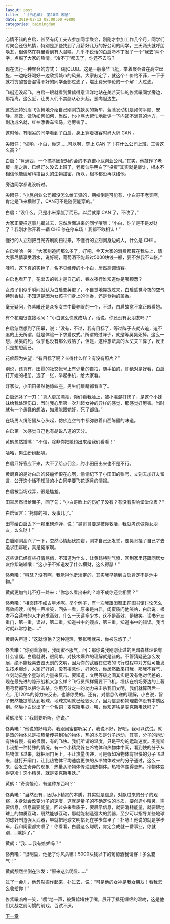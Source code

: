 ```yaml
---
layout: post
title:  "《白名单》 第10章 嘚瑟"
date: 2019-02-12 08:00:00 +0800
categories: baimingdan
---
```

心情不错的白启，甚至有闲工夫去参加同学聚会，刚刚才参加工作几个月，同学们对聚会还很热情，特别是那些找到了月薪好几万的好公司的同学，三天两头就呼朋唤友，很偶然在群里看到有人召唤，几乎不说话的白启冷不丁发了一个“我去”两个字，点燃了大家的热情。“冷不丁”都去了，你还不去吗？

现在流行一种聚会的方式：飞艇CLUB。这是一艘豪华飞艇，带着聚会者在高空盘旋，一边吃好喝好一边欣赏城市的风景。大家敲定了，就这个！价格不菲，一下子就将穷酸吝啬混得不好的同学全部过滤了，堪比费米悖论的一个解：大过滤。

飞艇还没起飞，白启一眼就看到黄鹤得意洋洋地站在美若天仙的佟紫曦同学旁边，那距离，这么近，让男人们不禁醋从心头起，恶向胆边生。

这货还特别眉飞色舞地介绍自己刚刚贷款买的新车，蓝藻发动机是如何平顺、安静、高效，做功如何如何，当然，也小骂大帮忙地批评一下内饰不满意的地方，一副功成名就，红袖添香车宝马，老厉害了。

这时候，有眼尖的同学看到了白启，身上穿着极客时尚大牌 CAN 。

尖眼仔：“诶哟，小白，你这……可以啊，穿上 CAN 了！在什么公司上班，工资这么高？”

白启：“月满西，一个搞基因配对约会的不靠谱小屁创业公司。”其实，他敲诈了老板一笔之后，已经好久没去上班了，老板似乎明白了“投资”其实就是敲诈，根本不相信他能破解科技巨头的生物加密，所以，根本都没再联络他。

旁边同学都说没听过。

尖眼仔：“小屁创业公司都没怎么给工资的，期权倒是可能有，小白哥不老实啊，肯定是飞来横财了，CAN可不是随便能穿的。”

白启：“没什么，只是小米穿腻了而已。以后就穿 CAN 了，不改了。”

大家正要把这事儿揭过去，忽然后面进来的同学嚷嚷：“小白，你丫是不是发财了？我刚才你开着一辆 CHE 停在停车场！我都不敢相认！”

懂行的人立刻把目光齐刷刷扫过来，不懂行的立刻问身边的人，什么是 CHE 。

白启哈哈一笑：“大家别追问那么多了，好吧，今天大家的消费都算在我头上，请大家尽情享受酒水，说好啊，葡萄酒不能超过5000块钱一瓶，要不然我不认帐。”

哇呜，这下真的实锤了，名不见经传的小小白，居然高调请客。

白启也看开了，花出去的钱才是自己的，锦衣夜行谁知道你是哪颗葱？

女孩子们似乎瞬间就认为白启变英俊了，不自觉地靠拢过来，白启感觉今夜的空气特别香甜，不知道是因为女孩子们身上的体香，还是食物的菜香。

毫无疑问，佟紫曦还是众多女生中最养眼的一个，不过，白启故意不拿正眼看她。

有个花痴很直接地问：“小白这么快就成功了，话说，你还没有女朋友吗？”

白启忽然想到了田幂，说：“没有，不过，我有目标了，等过阵子去就去追，追不追的上无所谓，就是体验一下求爱仪式。”所谓的过阵子，就是等吴昊死掉。这么一想，吴昊的死，似乎也没有那么残酷了，但是，这种想法真的大丈夫？算了，反正只是想想而已。

花痴颇为失望：“有目标了啊？长得什么样？有没有照片？”

别说，还真有，田幂的社交帐号上有少量的自拍，随手拍的，却绝对是好看，白启打开她的相册，选了一张，举起手机，给大家看。

好家伙，小田田果然艳惊四座，男生们眼睛都看直了。

白启还补了一刀：“真人更加漂亮，你们看我脸上，被小混混打伤了，是这个小妹妹给我处理伤口，当时我心里第一次升起女神的异样的感觉，那感觉好厉害。当时就有一个愚蠢的想法，如果能跟她好，死了都值。”

在场男人纷纷醋从心头起，仿佛连空气中都弥散着山西陈醋的味道。

白启第一次感觉自己也有胡说八道的天分。

黄鹤忽然插嘴：“不信，除非你把她约出来给我们看看！”

哈哈，男生纷纷起哄。

白启只好答应下来，大不了给点佣金，约小田田出来也不是不行。

黄鹤真的是对白启的装逼怀恨在心啊，偷偷记下了小田田的账号，立刻去加好友留言，公开这个恬不知耻的小白同学要飞花逐月的情报。

白启被当场戏弄，很是尴尬。

田幂居然很给面子，回了句：“小白哥脸上的伤好了没有？有没有影响堂堂仪表？”

白启留言：“托你的福，没事儿了。”

田幂给白启丢下一颗重磅炸弹，说：“昊哥哥要是被你救活，我就考虑做你女朋友，么么哒！”

白启刚刚高兴了一下，忽然心情起伏跌宕，刚才自己还发誓，要昊哥挂了自己才去追求田幂呢，真是冤家啊。

这些话已经有些打情骂俏，不知道为什么，让黄鹤特别气愤，回到家里还跟同居女友佟紫曦嘟囔：“这小子不知道发了什么横财，这么得瑟！”

佟紫曦：“嘚瑟？没有啊，我觉得他挺淡定的，其实我早猜到白启肯定不是池中物。”

黄鹤更加气儿不打一处来：“你怎么看出来的？难不成你还会相面？”

佟紫曦：“相面还不如占星术呢。举个例子，有一次我跟闺蜜正在图书馆讨论怎么高效阅读，听到一声冷笑，回头一看，原来是白启，闺蜜质问他笑啥，白启说：根本不会读书的人才追求高效，什么一天读多少本，这不是高效，是搞笑。读书分三重门，第一重，读过，第二重，知道书中的观点，第三重，知道书中的错误。我当时就非常惊艳……”

黄鹤失声道：“这就惊艳？这种道理，我张嘴就来，你被忽悠了。”

佟紫曦：“你别着急啊，我闺蜜不服气，问：那你说我刚刚读过的黑暗森林理论有什么错误。白启就说，很简单，对技术爆炸的理解就是错的。不管猜疑链怎么发展，绝不能轻易去毁灭别的文明，因为你的武器在进攻的飞行过程中对方就可能发生技术爆炸，人家好好的，没有招惹你，好家伙，你居然敢来打我，那我不客气，立刻动员整个星球的力量来反击。要知道，文明等级之间其实是没有绝对代差的，现在最先进的隐形战机又怎么样？飞行员照样需要下飞机，埋伏在机场旁边的土著用弓箭都可以把你击杀。你用万分之一的功力来击杀我们文明，我们就算落后一点，用120%的努力来反击，也够你受的。还有，对信息传递的理解，小白说，智子既然能提前达到地球，地球文明就已经毁灭了，因为信息和物理载体没有本质区别。然后小白说出了一个名词：麦克斯韦妖。喂，你知道啥是麦克斯韦妖吗？”

黄鹤冷笑：“我倒要听听，你说。”

佟紫曦：“他说的好精彩，我跟闺蜜都听呆了，我说不好，好吧，我可以试试。就是热的物体总是把热量传导到冷的物体，热的本质是分子运动，其实，分子的运动有快有慢，有的很慢，有的飞快。我们所谓的温度，只是平均的运动速度。麦克斯韦设想一种特殊的情况，有一个小精灵躲在冷物体和热物体中间，看到快的分子从热物体飞过来，就把闸门关上，不让热量传递，可是假如冷物体有很快的分子飞过来，就打开闸门，让比热物体平均速度更快的从冷物体过来的分子通过，这么一来，会发生奇异的现象：热量从冷物体传递到热物体。热物体变得更热，冷物体变得更冷！这小精灵，就是麦克斯韦妖。”

黄鹤：“奇谈怪论，有这种东西吗？”

佟紫曦：“当然没有，因为小精灵的本质，其实就是信息，对飘过来的分子的观察，本身就会改变分子的速度，这就是量子的不确定性的本质，要创造小精灵，需要信息，信息需要能量。回过头来看质子，要展示信息，就要消耗能量，就要跟地球上的物质互动，既然能够互动，那就能制造强大的武器，至少可以指导某些地球的球奸制造强大武器，早就把地球文明掐死在学步车里了！扑哧！他说的就是学步车，我和闺蜜都笑喷了！你看看，白启这么聪明，肯定会成就一番事业，你就别……嫉妒了。”

黄鹤：“我……我有嫉妒吗？”

佟紫曦：“很明显，他抢了你风头嘛！5000块钱以下的葡萄酒我请客！多么霸气！”

黄鹤颓然坐倒在沙发：“原来这么明显……”

过了一会儿，他忽然振作起来，扑过去，说：“可是他的女神是我女朋友！看我怎么收拾你！”

佟紫曦咯咯一笑，“嘤”地一声，被黄鹤堵住了嘴，展开了抵死缠绵的湿吻，这是他们大战之前习惯的前戏，百试不厌。

[下一章](/baimingdan/2019/02/13/11.html)
